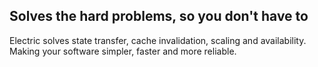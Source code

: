 ## Solves the hard problems, <span class="no-wrap-xs">so you don't have to</span>

Electric solves state transfer, cache&nbsp;invalidation, <span class="no-wrap-sm">scaling and&nbsp;availability</span>.<br class="hidden-md"> <span class="hidden-sm">Making your software simpler, faster and more&nbsp;reliable.</span>